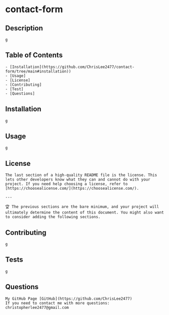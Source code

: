 # contact-form
## Description
    
    g
    
## Table of Contents
    
    - [Installation](https://github.com/ChrisLee2477/contact-form/tree/main#installation))
    - [Usage]
    - [License]
    - [Contributing]
    - [Test]
    - [Questions]
    
## Installation
    
    g
    
## Usage
    
    g
    
    
## License
    
    The last section of a high-quality README file is the license. This lets other developers know what they can and cannot do with your project. If you need help choosing a license, refer to [https://choosealicense.com/](https://choosealicense.com/).
    
    ---
    
    🏆 The previous sections are the bare minimum, and your project will ultimately determine the content of this document. You might also want to consider adding the following sections.
    
    
## Contributing
    
    g
    
## Tests
    
    g

## Questions 
    My GitHub Page [GitHub](https://github.com/ChrisLee2477)
    If you need to contact me with more questions: christopherlee2477@gmail.com
